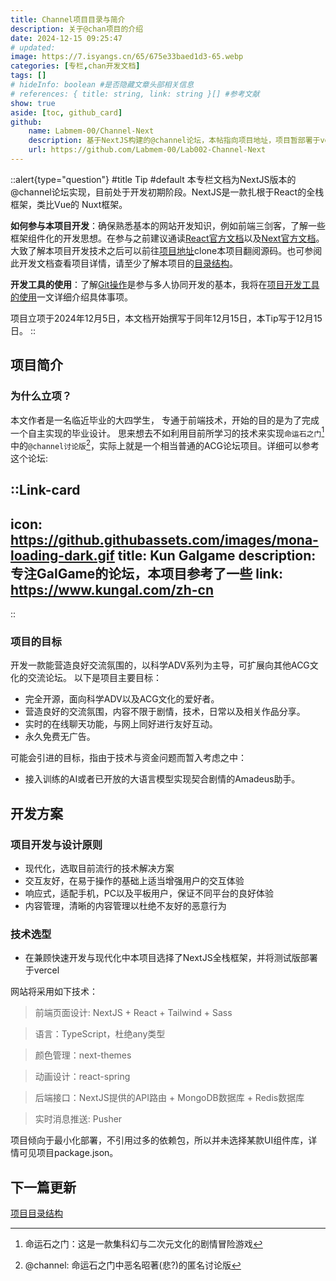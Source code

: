 ```yaml
---
title: Channel项目目录与简介
description: 关于@chan项目的介绍
date: 2024-12-15 09:25:47
# updated:
image: https://7.isyangs.cn/65/675e33baed1d3-65.webp
categories: [专栏,chan开发文档]
tags: []
# hideInfo: boolean #是否隐藏文章头部相关信息
# references: { title: string, link: string }[] #参考文献
show: true
aside: [toc, github_card]
github:
    name: Labmem-00/Channel-Next
    description: 基于NextJS构建的@channel论坛，本帖指向项目地址，项目暂部署于vercel，详情请见网站---labmem.chat
    url: https://github.com/Labmem-00/Lab002-Channel-Next
---
```


::alert{type="question"}
#title
Tip
#default
本专栏文档为NextJS版本的@channel论坛实现，目前处于开发初期阶段。NextJS是一款扎根于React的全栈框架，类比Vue的
Nuxt框架。

**如何参与本项目开发**：确保熟悉基本的网站开发知识，例如前端三剑客，了解一些框架组件化的开发思想。在参与之前建议通读[React官方文档](https://zh-hans.react.dev/learn)以及[Next官方文档](https://nextjs.org/)。大致了解本项目开发技术之后可以前往[项目地址](https://github.com/Labmem-00/Lab002-Channel-Next)clone本项目翻阅源码。也可参阅此开发文档查看项目详情，请至少了解本项目的[目录结构](/chan/nextdirectory)。

**开发工具的使用**：了解[Git操作](https://liaoxuefeng.com/books/git/what-is-git/index.html)是参与多人协同开发的基本，我将在[项目开发工具的使用](/chan/tools)一文详细介绍具体事项。

项目立项于2024年12月5日，本文档开始撰写于同年12月15日，本Tip写于12月15日。
::

## 项目简介

### 为什么立项？
本文作者是一名临近毕业的大四学生， 专通于前端技术，开始的目的是为了完成一个自主实现的毕业设计。
思来想去不如利用目前所学习的技术来实现`命运石之门`[^1]中的`@channel讨论版`[^2]，实际上就是一个相当普通的ACG论坛项目。详细可以参考这个论坛:

::Link-card
---
icon: https://github.githubassets.com/images/mona-loading-dark.gif
title: Kun Galgame
description: 专注GalGame的论坛，本项目参考了一些
link: https://www.kungal.com/zh-cn
---
::

### 项目的目标
开发一款能营造良好交流氛围的，以科学ADV系列为主导，可扩展向其他ACG文化的交流论坛。
以下是项目主要目标：

- 完全开源，面向科学ADV以及ACG文化的爱好者。
- 营造良好的交流氛围，内容不限于剧情，技术，日常以及相关作品分享。
- 实时的在线聊天功能，与网上同好进行友好互动。
- 永久免费无广告。

可能会引进的目标，指由于技术与资金问题而暂入考虑之中：
- 接入训练的AI或者已开放的大语言模型实现契合剧情的Amadeus助手。

[^1]:命运石之门：这是一款集科幻与二次元文化的剧情冒险游戏
[^2]:@channel: 命运石之门中恶名昭著(悲?)的匿名讨论版

## 开发方案

### 项目开发与设计原则
- 现代化，选取目前流行的技术解决方案
- 交互友好，在易于操作的基础上适当增强用户的交互体验
- 响应式，适配手机，PC以及平板用户，保证不同平台的良好体验
- 内容管理，清晰的内容管理以杜绝不友好的恶意行为

### 技术选型
- 在兼顾快速开发与现代化中本项目选择了NextJS全栈框架，并将测试版部署于vercel

网站将采用如下技术：

> 前端页面设计: NextJS + React + Tailwind + Sass

> 语言：TypeScript，杜绝any类型

> 颜色管理：next-themes

> 动画设计：react-spring

> 后端接口：NextJS提供的API路由 + MongoDB数据库 + Redis数据库

> 实时消息推送: Pusher

项目倾向于最小化部署，不引用过多的依赖包，所以并未选择某款UI组件库，详情可见项目package.json。

## 下一篇更新

[项目目录结构](/chan/nextdirectory)
